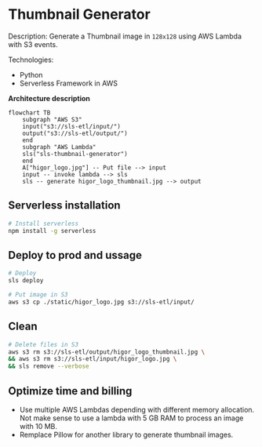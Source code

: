 # Thumbnail Generator

Description: Generate a Thumbnail image in `128x128` using AWS Lambda with S3 events.

Technologies:
- Python
- Serverless Framework in AWS

**Architecture description**

```mermaid
flowchart TB
    subgraph "AWS S3"
    input("s3://sls-etl/input/")
    output("s3://sls-etl/output/")
    end
    subgraph "AWS Lambda"
    sls("sls-thumbnail-generator")
    end
    A["higor_logo.jpg"] -- Put file --> input
    input -- invoke lambda --> sls
    sls -- generate higor_logo_thumbnail.jpg --> output
```


## Serverless installation

```Bash
# Install serverless
npm install -g serverless
```

## Deploy to prod and ussage

```Bash
# Deploy
sls deploy

# Put image in S3
aws s3 cp ./static/higor_logo.jpg s3://sls-etl/input/
```

## Clean

```Bash
# Delete files in S3
aws s3 rm s3://sls-etl/output/higor_logo_thumbnail.jpg \
&& aws s3 rm s3://sls-etl/input/higor_logo.jpg \
&& sls remove --verbose
```

## Optimize time and billing

- Use multiple AWS Lambdas depending with different memory allocation. Not make sense to use a lambda with 5 GB RAM to process an image with 10 MB.
- Remplace Pillow for another library to generate thumbnail images.
